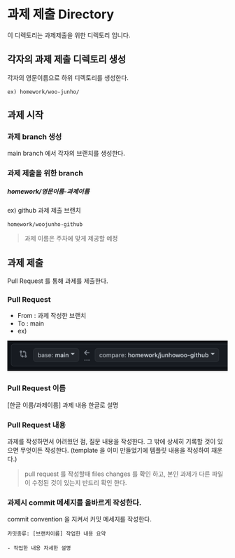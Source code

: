 # 과제 제출 Directory
이 디렉토리는 과제제출을 위한 디렉토리 입니다.

## 각자의 과제 제출 디렉토리 생성
각자의 영문이름으로 하위 디렉토리를 생성한다.
```plain
ex) homework/woo-junho/ 
```
## 과제 시작
### 과제 branch 생성
main branch 에서 각자의 브랜치를 생성한다.
### 과제 제출을 위한 branch
##### homework/영문이름-과제이름
ex) github 과제 제출 브랜치
```
homework/woojunho-github
```
> 과제 이름은 주차에 맞게 제공할 예정

## 과제 제출
Pull Request 를 통해 과제를 제출한다.
### Pull Request

- From : 과제 작성한 브랜치
- To : main
- ex)
  
![스크린샷 2024-05-19 오후 12.22.11.png](..%2Flesson%2Fimages%2F%EC%8A%A4%ED%81%AC%EB%A6%B0%EC%83%B7%202024-05-19%20%EC%98%A4%ED%9B%84%2012.22.11.png)
### Pull Request 이름
[한글 이름/과제이름] 과제 내용 한글로 설명 

### Pull Request 내용
과제를 작성하면서 어려웠던 점, 질문 내용을 작성한다.
그 밖에 상세히 기록할 것이 있으면 무엇이든 작성한다. (template 을 이미 만들었기에 템플릿 내용을 작성하여 채운다.)
> pull request 를 작성할때 files changes 를 확인 하고, 본인 과제가 다른 파일이 수정된 것이 있는지 반드리 확인 한다.

### 과제시 commit 메세지를 올바르게 작성한다.
commit convention 을 지켜서 커밋 메세지를 작성한다.
```text
카밋종류: [브랜치이름] 작업한 내용 요약

- 작업한 내용 자세한 설명
```
